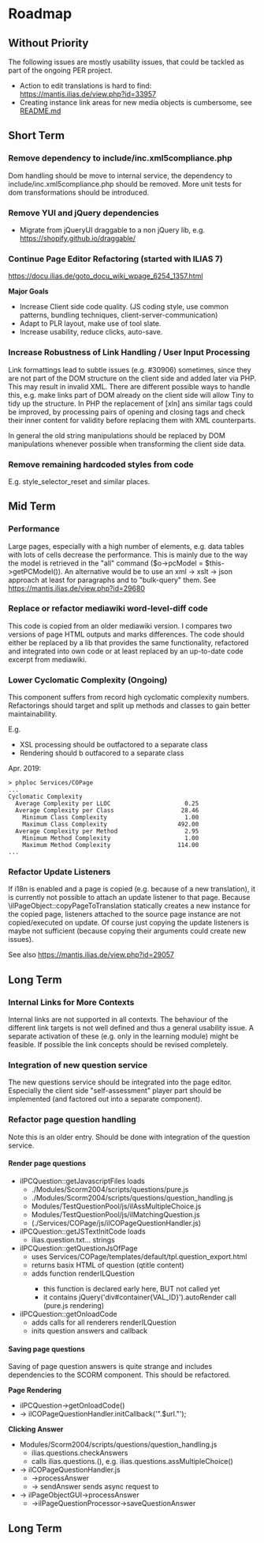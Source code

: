 # Roadmap

## Without Priority

The following issues are mostly usability issues, that could be tackled as part of the ongoing PER project.
- Action to edit translations is hard to find: https://mantis.ilias.de/view.php?id=33957
- Creating instance link areas for new media objects is cumbersome, see [README.md](./README.md)


## Short Term

### Remove dependency to include/inc.xml5compliance.php

Dom handling should be move to internal service, the dependency to include/inc.xml5compliance.php should be removed. More unit tests for dom transformations should be introduced.

### Remove YUI and jQuery dependencies

- Migrate from jQueryUI draggable to a non jQuery lib, e.g. https://shopify.github.io/draggable/ 

### Continue Page Editor Refactoring (started with ILIAS 7)

https://docu.ilias.de/goto_docu_wiki_wpage_6254_1357.html

**Major Goals**

- Increase Client side code quality. (JS coding style, use common patterns, bundling techniques, client-server-communication)
- Adapt to PLR layout, make use of tool slate.
- Increase usability, reduce clicks, auto-save.

### Increase Robustness of Link Handling / User Input Processing

Link formattings lead to subtle issues (e.g. #30906) sometimes, since they are not part of the DOM structure on the client side and added later via PHP. This may result in invalid XML. There are different possible ways to handle this, e.g. make links part of DOM already on the client side will allow Tiny to tidy up the structure. In PHP the replacement of [xln] ans similar tags could be improved, by processing pairs of opening and closing tags and check their inner content for validity before replacing them with XML counterparts.

In general the old string manipulations should be replaced by DOM manipulations whenever possible when transforming the client side data.

### Remove remaining hardcoded styles from code

E.g. style_selector_reset and similar places.

## Mid Term

### Performance

Large pages, especially with a high number of elements, e.g. data tables with lots of cells decrease the performance. This is mainly due to the way the model is retrieved in the "all" command ($o->pcModel = $this->getPCModel()). An alternative would be to use an xml -> xslt -> json approach at least for paragraphs and to "bulk-query" them.
See https://mantis.ilias.de/view.php?id=29680

### Replace or refactor mediawiki word-level-diff code

This code is copied from an older mediawiki version. I compares two versions of page HTML outputs and marks differences. The code should either be replaced by a lib that provides the same functionality, refactored and integrated into own code or at least replaced by an up-to-date code excerpt from mediawiki.

### Lower Cyclomatic Complexity (Ongoing)

This component suffers from record high cyclomatic complexity numbers. Refactorings should target and split up methods and classes to gain better maintainability.

E.g.

* XSL processing should be outfactored to a separate class
* Rendering should b outfacored to a separate class

Apr. 2019:
```
> phploc Services/COPage
...
Cyclomatic Complexity
  Average Complexity per LLOC                     0.25
  Average Complexity per Class                   28.46
    Minimum Class Complexity                      1.00
    Maximum Class Complexity                    492.00
  Average Complexity per Method                   2.95
    Minimum Method Complexity                     1.00
    Maximum Method Complexity                   114.00
...
```

### Refactor Update Listeners

If i18n is enabled and a page is copied (e.g. because of a new translation), it is currently not possible to attach an update listener to that page. Because \ilPageObject::copyPageToTranslation statically creates a new instance for the copied page, listeners attached to the source page instance are not copied/executed on update. Of course just copying the update listeners is maybe not sufficient (because copying their arguments could create new issues).

See also https://mantis.ilias.de/view.php?id=29057

## Long Term

### Internal Links for More Contexts

Internal links are not supported in all contexts. The behaviour of the different link targets is not well defined and thus a general usability issue. A separate activation of these (e.g. only in the learning module) might be feasible. If possible the link concepts should be revised completely.

### Integration of new question service

The new questions service should be integrated into the page editor. Especially the client side "self-assessment" player part should be implemented (and factored out into a separate component).

### Refactor page question handling

Note this is an older entry. Should be done with integration of the question service.

#### Render page questions

- ilPCQuestion::getJavascriptFiles loads
  - ./Modules/Scorm2004/scripts/questions/pure.js 
  - ./Modules/Scorm2004/scripts/questions/question_handling.js 
  - Modules/TestQuestionPool/js/ilAssMultipleChoice.js
  - Modules/TestQuestionPool/js/ilMatchingQuestion.js
  - (./Services/COPage/js/ilCOPageQuestionHandler.js)
- ilPCQuestion::getJSTextInitCode loads
  - ilias.question.txt... strings
- ilPCQuestion::getQuestionJsOfPage
  - uses Services/COPage/templates/default/tpl.question_export.html
  - returns basix HTML of question (qtitle content)
  - adds function renderILQuestion<NR>
    - this function is declared early here, BUT not called yet
    - it contains jQuery('div#container{VAL_ID}').autoRender call (pure.js rendering)
- ilPCQuestion::getOnloadCode
  - adds calls for all renderers renderILQuestion<NR>
  - inits question answers and callback

#### Saving page questions

Saving of page question answers is quite strange and includes dependencies to the SCORM component. This should be refactored.

**Page Rendering**

* ilPCQuestion->getOnloadCode()
* -> ilCOPageQuestionHandler.initCallback('".$url."');


**Clicking Answer**

* Modules/Scorm2004/scripts/questions/question_handling.js
	* ilias.questions.checkAnswers
    * calls ilias.questions.<questiontype>(), e.g. ilias.questions.assMultipleChoice()
* -> ilCOPageQuestionHandler.js
	* ->processAnswer
	* -> sendAnswer sends async request to
* -> ilPageObjectGUI->processAnswer
	* ->ilPageQuestionProcessor->saveQuestionAnswer


## Long Term

